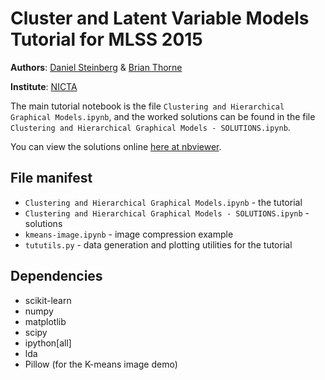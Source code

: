 # Cluster and Latent Variable Models Tutorial for MLSS 2015

**Authors**: [Daniel Steinberg](http://www.daniel-steinberg.info/) & [Brian Thorne](http://hardbyte.bitbucket.org/)

**Institute**: [NICTA](https://www.nicta.com.au/)

The main tutorial notebook is the file `Clustering and Hierarchical Graphical
Models.ipynb`, and the worked solutions can be found in the file `Clustering
and Hierarchical Graphical Models - SOLUTIONS.ipynb`.

You can view the solutions online [here at nbviewer](http://nbviewer.ipython.org/github/dsteinberg/MLSScluster/blob/master/Clustering%20and%20Hierarchical%20Graphical%20Models%20-%20SOLUTIONS.ipynb).

## File manifest
* `Clustering and Hierarchical Graphical Models.ipynb` - the tutorial
* `Clustering and Hierarchical Graphical Models - SOLUTIONS.ipynb` - solutions
* `kmeans-image.ipynb` - image compression example
* `tututils.py` - data generation and plotting utilities for the tutorial

## Dependencies
* scikit-learn
* numpy
* matplotlib
* scipy
* ipython[all]
* lda
* Pillow (for the K-means image demo)
